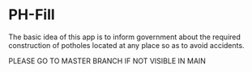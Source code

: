 # PH-Fill
The basic idea of this app is to inform government about the required construction of potholes located at any place so as to avoid accidents.

PLEASE GO TO MASTER BRANCH IF NOT VISIBLE IN MAIN
